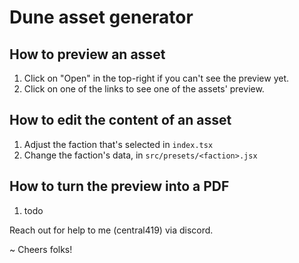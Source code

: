 # Dune asset generator

## How to preview an asset

1. Click on "Open" in the top-right if you can't see the preview yet.
2. Click on one of the links to see one of the assets' preview.

## How to edit the content of an asset

1. Adjust the faction that's selected in `index.tsx`
2. Change the faction's data, in `src/presets/<faction>.jsx`

## How to turn the preview into a PDF

1. todo

Reach out for help to me (central419) via discord.

~ Cheers folks!
